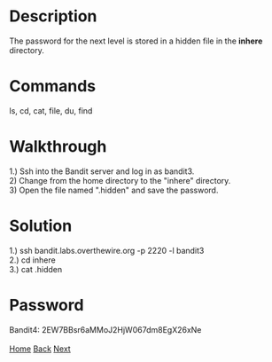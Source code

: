 # Description
The password for the next level is stored in a hidden file in the **inhere** directory.
# Commands
ls, cd, cat, file, du, find
# Walkthrough
1.) Ssh into the Bandit server and log in as bandit3. <br />
2) Change from the home directory to the "inhere" directory. <br />
3) Open the file named ".hidden" and save the password.
# Solution
1.) ssh bandit.labs.overthewire.org -p 2220 -l bandit3 <br />
2.) cd inhere <br />
3.) cat .hidden
# Password
Bandit4: 2EW7BBsr6aMMoJ2HjW067dm8EgX26xNe <br /> <br />
[Home](https://github.com/Spagoooti/OverTheWire-Bandit/blob/main/README.md) [Back](https://github.com/Spagoooti/OverTheWire-Bandit/blob/main/Bandit%200%20-%3E%2010/Bandit%202%20-%3E%203.md) [Next](https://github.com/Spagoooti/OverTheWire-Bandit/blob/main/Bandit%200%20-%3E%2010/Bandit%204%20-%3E%205.md)
